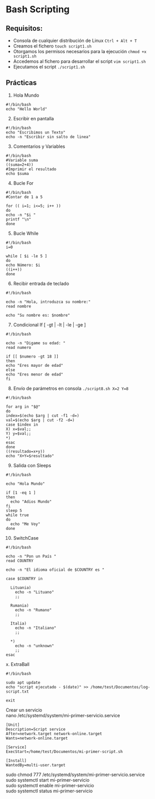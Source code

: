 # Bash Scripting

## Requisitos:
* Consola de cualquier distribución de Linux `Ctrl + Alt + T`
* Creamos el fichero `touch script1.sh`
* Otorgamos los permisos necesarios para la ejecución `chmod +x script1.sh`
* Accedemos al fichero para desarrollar el script `vim script1.sh`
* Ejecutamos el script `./script1.sh`

## Prácticas
1. Hola Mundo
~~~~
#!/bin/bash
echo "Hello World"
~~~~

2. Escribir en pantalla
~~~~
#!/bin/bash
echo "Escribimos un Texto"
echo -n "Escribir sin salto de linea"
~~~~

3. Comentarios y Variables
~~~~
#!/bin/bash
#Variable suma
((suma=2+4))
#Imprimir el resultado
echo $suma
~~~~


4. Bucle For
~~~~
#!/bin/bash
#Contar de 1 a 5

for (( i=1; i<=5; i++ ))
do
echo -n "$i "
printf "\n"
done
~~~~


5. Bucle While
~~~~
#!/bin/bash
i=0

while [ $i -le 5 ]
do
echo Número: $i
((i++))
done
~~~~


6. Recibir entrada de teclado
~~~~
#!/bin/bash

echo -n "Hola, introduzca su nombre:"
read nombre

echo "Su nombre es: $nombre"
~~~~


7. Condicional If  [ -gt | -lt | -le | -ge ] 
~~~~
#!/bin/bash

echo -n "Digame su edad: "
read numero

if [[ $numero -gt 18 ]]
then
echo "Eres mayor de edad"
else
echo "Eres menor de edad"
fi
~~~~


8. Envío de parámetros en consola  `./script8.sh X=2 Y=8`
~~~~
#!/bin/bash

for arg in "$@"
do
index=$(echo $arg | cut -f1 -d=)
val=$(echo $arg | cut -f2 -d=)
case $index in
X) x=$val;;
Y) y=$val;;
*)
esac
done
((resultado=x+y))
echo "X+Y=$resultado"
~~~~


9. Salida con Sleeps
~~~~
#!/bin/bash

echo "Hola Mundo"

if [1 -eq 1 ]
then
  echo "Adios Mundo"
fi
sleep 5
while true
do
  echo "Me Voy"
done
~~~~

10. SwitchCase
~~~~
#!/bin/bash

echo -n "Pon un País "
read COUNTRY

echo -n "El idioma oficial de $COUNTRY es "

case $COUNTRY in

  Lituania)
    echo -n "Lituano"
    ;;

  Rumania)
    echo -n "Rumano"
    ;;

  Italia)
    echo -n "Italiano"
    ;;

  *)
    echo -n "unknown"
    ;;
esac
~~~~

x. ExtraBall
~~~~
#!/bin/bash

sudo apt update
echo "script ejecutado - $(date)" >> /home/test/Documentos/log-script.txt

exit
~~~~
Crear un servicio  
nano /etc/systemd/system/mi-primer-servicio.service
~~~~
[Unit]
Description=Script service
After=network.target network-online.target
Wants=network-online.target

[Service]
ExecStart=/home/test/Documentos/mi-primer-script.sh

[Install]
WantedBy=multi-user.target
~~~~
sudo chmod 777 /etc/systemd/system/mi-primer-servicio.service   
sudo systemctl start mi-primer-servicio   
sudo systemctl enable mi-primer-servicio   
sudo systemctl status mi-primer-servicio   
